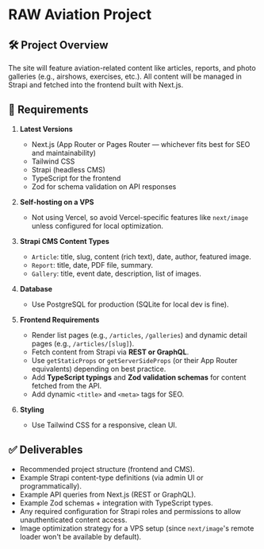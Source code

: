 # RAW Aviation Project

## 🛠 Project Overview
The site will feature aviation-related content like articles, reports, and photo galleries (e.g., airshows, exercises, etc.). All content will be managed in Strapi and fetched into the frontend built with Next.js.

## 🎯 Requirements

1. **Latest Versions**
   - Next.js (App Router or Pages Router — whichever fits best for SEO and maintainability)
   - Tailwind CSS
   - Strapi (headless CMS)
   - TypeScript for the frontend
   - Zod for schema validation on API responses

2. **Self-hosting on a VPS**
   - Not using Vercel, so avoid Vercel-specific features like `next/image` unless configured for local optimization.

3. **Strapi CMS Content Types**
   - `Article`: title, slug, content (rich text), date, author, featured image.
   - `Report`: title, date, PDF file, summary.
   - `Gallery`: title, event date, description, list of images.

4. **Database**
   - Use PostgreSQL for production (SQLite for local dev is fine).

5. **Frontend Requirements**
   - Render list pages (e.g., `/articles`, `/galleries`) and dynamic detail pages (e.g., `/articles/[slug]`).
   - Fetch content from Strapi via **REST or GraphQL**.
   - Use `getStaticProps` or `getServerSideProps` (or their App Router equivalents) depending on best practice.
   - Add **TypeScript typings** and **Zod validation schemas** for content fetched from the API.
   - Add dynamic `<title>` and `<meta>` tags for SEO.

6. **Styling**
   - Use Tailwind CSS for a responsive, clean UI.

## ✅ Deliverables
- Recommended project structure (frontend and CMS).
- Example Strapi content-type definitions (via admin UI or programmatically).
- Example API queries from Next.js (REST or GraphQL).
- Example Zod schemas + integration with TypeScript types.
- Any required configuration for Strapi roles and permissions to allow unauthenticated content access.
- Image optimization strategy for a VPS setup (since `next/image`'s remote loader won't be available by default). 